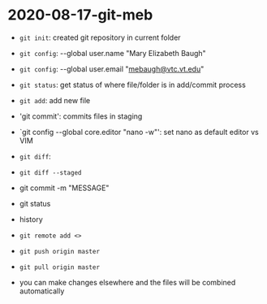 # 2020-08-17-git-meb

- `git init`: created git repository in current folder
- `git config`: --global user.name "Mary Elizabeth Baugh"
- `git config`: --global user.email "mebaugh@vtc.vt.edu"
- `git status`: get status of where file/folder is in add/commit process
- `git add`: add new file
- 'git commit': commits files in staging 
- `git config --global  core.editor "nano -w"': set nano as default editor vs VIM 
- `git diff`:
- `git diff --staged`
- git commit -m "MESSAGE"
- git status
- history
- `git remote add <>`
- `git push origin master`
- `git pull origin master`






- you can make changes elsewhere and the files will be combined automatically
